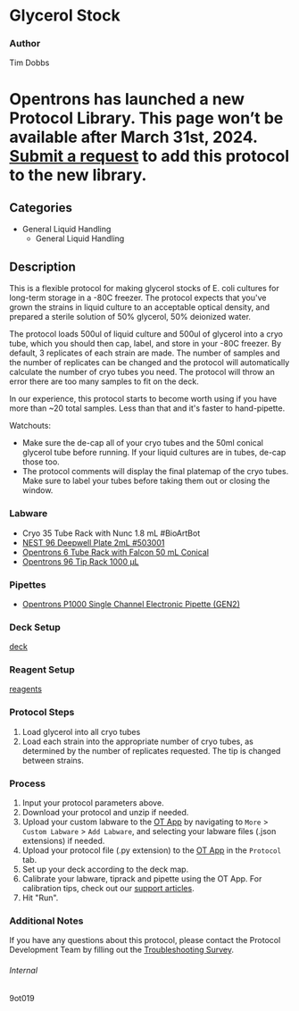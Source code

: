 # Glycerol Stock


### Author
Tim Dobbs



# Opentrons has launched a new Protocol Library. This page won’t be available after March 31st, 2024. [Submit a request](https://docs.google.com/forms/d/e/1FAIpQLSdYYp9QCKow4nn0KlCVsMS3HX0eJ0N9O7-erajKvcpT0lWbSg/viewform) to add this protocol to the new library.

## Categories
* General Liquid Handling
	* General Liquid Handling


## Description
This is a flexible protocol for making glycerol stocks of E. coli cultures for long-term storage in a -80C freezer. The protocol expects that you've grown the strains in liquid culture to an acceptable optical density, and prepared a sterile solution of 50% glycerol, 50% deionized water.

The protocol loads 500ul of liquid culture and 500ul of glycerol into a cryo tube, which you should then cap, label, and store in your -80C freezer. By default, 3 replicates of each strain are made. The number of samples and the number of replicates can be changed and the protocol will automatically calculate the number of cryo tubes you need. The protocol will throw an error there are too many samples to fit on the deck.

In our experience, this protocol starts to become worth using if you have more than ~20 total samples. Less than that and it's faster to hand-pipette.

Watchouts:
- Make sure the de-cap all of your cryo tubes and the 50ml conical glycerol tube before running. If your liquid cultures are in tubes, de-cap those too.
- The protocol comments will display the final platemap of the cryo tubes. Make sure to label your tubes before taking them out or closing the window.


### Labware
* Cryo 35 Tube Rack with Nunc 1.8 mL #BioArtBot
* [NEST 96 Deepwell Plate 2mL #503001](http://www.cell-nest.com/page94?product_id=101&_l=en)
* [Opentrons 6 Tube Rack with Falcon 50 mL Conical](https://shop.opentrons.com/collections/opentrons-tips/products/tube-rack-set-1)
* [Opentrons 96 Tip Rack 1000 µL](https://shop.opentrons.com/collections/opentrons-tips/products/opentrons-1000ul-tips)


### Pipettes
* [Opentrons P1000 Single Channel Electronic Pipette (GEN2)](https://shop.opentrons.com/single-channel-electronic-pipette-p20/)


### Deck Setup
[deck](https://drive.google.com/open?id=1KDbr6pEu0CT6NpcVpTAkZRpqyCJ2hkdY)


### Reagent Setup
[reagents](https://drive.google.com/open?id=1jAmqDEEdMpelM5_yBAuGAZbuoY282pav)


### Protocol Steps
1. Load glycerol into all cryo tubes
2. Load each strain into the appropriate number of cryo tubes, as determined by the number of replicates requested. The tip is changed between strains. 


### Process
1. Input your protocol parameters above.
2. Download your protocol and unzip if needed.
3. Upload your custom labware to the [OT App](https://opentrons.com/ot-app) by navigating to `More` > `Custom Labware` > `Add Labware`, and selecting your labware files (.json extensions) if needed.
4. Upload your protocol file (.py extension) to the [OT App](https://opentrons.com/ot-app) in the `Protocol` tab.
5. Set up your deck according to the deck map.
6. Calibrate your labware, tiprack and pipette using the OT App. For calibration tips, check out our [support articles](https://support.opentrons.com/en/collections/1559720-guide-for-getting-started-with-the-ot-2).
7. Hit "Run".


### Additional Notes
If you have any questions about this protocol, please contact the Protocol Development Team by filling out the [Troubleshooting Survey](https://protocol-troubleshooting.paperform.co/).


###### Internal
9ot019
